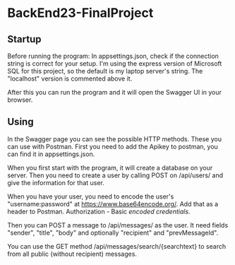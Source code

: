# BackEnd23-FinalProject
 
## Startup

Before running the program:
In appsettings.json, check if the connection string is correct for your setup.
I'm using the express version of Microsoft SQL for this project, so the default is my laptop server's string.
The "localhost" version is commented above it.

After this you can run the program and it will open the Swagger UI in your browser.

## Using

In the Swagger page you can see the possible HTTP methods. These you can use with Postman.
First you need to add the Apikey to postman, you can find it in appsettings.json.

When you first start with the program, it will create a database on your server. 
Then you need to create a user by calling POST on /api/users/ and give the information for that user.

When you have your user, you need to encode the user's "username:password" at https://www.base64encode.org/.
Add that as a header to Postman. Authorization - Basic *encoded credentials*.

Then you can POST a message to /api/messages/ as the user. It need fields "sender", "title", "body" and optionally "recipient" and "prevMessageId".

You can use the GET method /api/messages/search/{searchtext} to search from all public (without recipient) messages.
